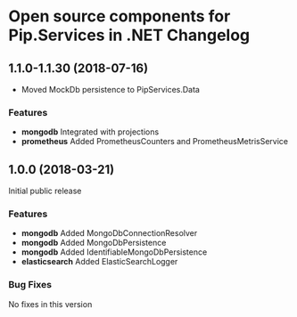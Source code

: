 # Open source components for Pip.Services in .NET Changelog

## <a name="1.1.0-1.1.30"></a> 1.1.0-1.1.30 (2018-07-16)

* Moved MockDb persistence to PipServices.Data

### Features
* **mongodb** Integrated with projections
* **prometheus** Added PrometheusCounters and PrometheusMetrisService

## <a name="1.0.0"></a> 1.0.0 (2018-03-21)

Initial public release

### Features
* **mongodb** Added MongoDbConnectionResolver
* **mongodb** Added MongoDbPersistence
* **mongodb** Added IdentifiableMongoDbPersistence
* **elasticsearch** Added ElasticSearchLogger

### Bug Fixes
No fixes in this version

